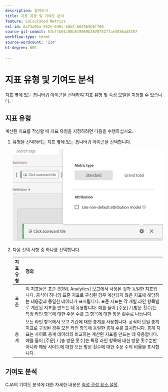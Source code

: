 ```yaml
---
description: 알아보기
title: 지표 유형 및 기여도 분석
feature: Calculated Metrics
exl-id: da73a9ba-542e-436c-bdb2-b629b5b6f760
source-git-commit: 5fbffb01c08b5f8069b2670742f7ae3836ad8357
workflow-type: tm+mt
source-wordcount: '214'
ht-degree: 60%

---
```


# 지표 유형 및 기여도 분석

지표 옆에 있는 톱니바퀴 아이콘을 선택하여 지표 유형 및 속성 모델을 지정할 수 있습니다.

## 지표 유형

계산된 지표를 작성할 때 지표 유형을 지정하려면 다음을 수행하십시오.

1. 유형을 선택하려는 지표 옆에 있는 톱니바퀴 아이콘을 선택합니다.

   ![](assets/cm_type_alloc.png)

1. 다음 선택 사항 중 하나를 선택합니다.

   | 지표 유형 | 정의 |
   |---|---|
   | 표준 | 이 지표들은 표준 [!DNL Analytics] 보고에서 사용된 것과 동일한 지표입니다. 공식이 하나의 표준 지표로 구성된 경우 계산되지 않은 지표에 해당하는 대응값과 동일한 데이터가 표시됩니다. 표준 지표는 각 개별 라인 항목별로 계산된 지표를 만드는 데 유용합니다. 예를 들어 [주문] / [방문 횟수]는 특정 라인 항목에 대한 주문 수를 그 항목에 대한 방문 횟수로 나눕니다. |
   | 총계 | 모든 라인 항목에서 보고 기간에 대한 총계를 사용합니다. 공식이 단일 총계 지표로 구성된 경우 모든 라인 항목에 동일한 총계 수를 표시합니다. 총계 지표는 사이트 총계 데이터와 비교하는 계산된 지표를 만드는 데 유용합니다. 예를 들어 [주문] / [총 방문 횟수]는 특정 라인 항목에 대한 방문 횟수뿐만 아니라 해당 사이트에 대한 모든 방문 횟수에 대한 주문 수의 비율을 표시합니다. |

## 기여도 분석

CJA의 기여도 분석에 대한 자세한 내용은 [속성 구성 요소 설정](/help/data-views/component-settings/attribution.md).
